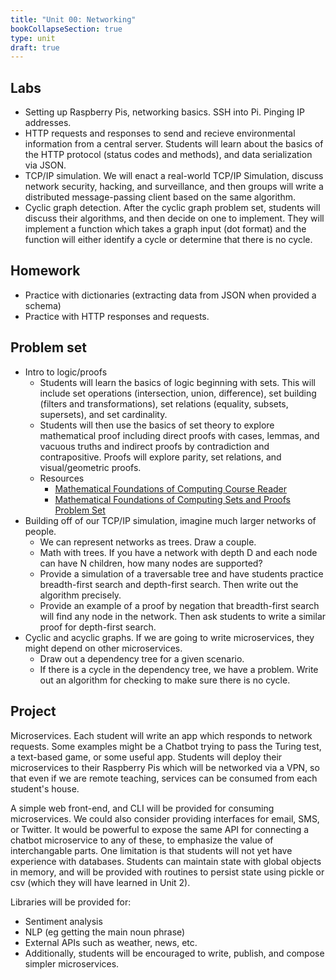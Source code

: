 ```yaml
---
title: "Unit 00: Networking"
bookCollapseSection: true
type: unit
draft: true
---
```


## Labs

- Setting up Raspberry Pis, networking basics. SSH into Pi. Pinging IP addresses.
- HTTP requests and responses to send and recieve environmental information from a
central server. Students will learn about the basics of the HTTP  protocol (status
codes and methods), and data serialization via JSON.
- TCP/IP simulation. We will enact a real-world TCP/IP Simulation, discuss network
security, hacking, and surveillance, and then groups will write a distributed
message-passing client based on the same algorithm.
- Cyclic graph detection. After the cyclic graph problem set, students will
  discuss their algorithms, and then decide on one to implement. They will
  implement a function which takes a graph input (dot format) and the function
  will either identify a cycle or determine that there is no cycle. 

## Homework

- Practice with dictionaries (extracting data from JSON when provided a schema)
- Practice with HTTP responses and requests.

## Problem set

- Intro to logic/proofs
  - Students will learn the basics of logic beginning with sets. This will include
  set operations (intersection, union, difference), set building (filters and 
  transformations), set relations (equality, subsets, supersets), and set cardinality.
  - Students will then use the basics of set theory to explore mathematical proof
  including direct proofs with cases, lemmas, and vacuous truths and indirect proofs
  by contradiction and contrapositive. Proofs will explore parity, set relations, and
  visual/geometric proofs.
  - Resources
    - [Mathematical Foundations of Computing Course Reader](web.stanford.edu/class/cs103/handouts/Mathematical%20Foundations%20of%20Computing.pdf)
    - [Mathematical Foundations of Computing Sets and Proofs Problem Set](http://web.stanford.edu/class/cs103//assnFiles/pset1/Problem%20Set%201.pdf)
- Building off of our TCP/IP simulation, imagine much larger networks of people. 
  - We can represent networks as trees. Draw a couple. 
  - Math with trees. If you have a network with depth D and each node can have N
    children, how many nodes are supported?
  - Provide a simulation of a traversable tree and have students practice 
    breadth-first search and depth-first search. Then write out the algorithm
    precisely. 
  - Provide an example of a proof by negation that breadth-first search will
    find any node in the network. Then ask students to write a similar proof for
    depth-first search. 
- Cyclic and acyclic graphs. If we are going to write microservices, they might
  depend on other microservices. 
  - Draw out a dependency tree for a given scenario. 
  - If there is a cycle in the dependency tree, we have a problem. Write out an
    algorithm for checking to make sure there is no cycle.

## Project

Microservices. Each student will write an app which responds to network requests.
Some examples might be a Chatbot trying to pass the Turing test, a text-based game,
or some useful app. Students will deploy their microservices to their Raspberry Pis
which will be networked via a VPN, so that even if we are remote teaching, services
can be consumed from each student's house.

A simple web front-end, and CLI will be provided for consuming microservices. We could
also consider providing interfaces for email, SMS, or Twitter. It would be powerful to
expose the same API for connecting a chatbot microservice to any of these, to emphasize
the value of interchangable parts. One limitation is that students will not yet have
experience with databases. Students can maintain state with global objects in memory, and
will be provided with routines to persist state using pickle or csv (which they will have learned in Unit 2).

Libraries will be provided for:
- Sentiment analysis
- NLP (eg getting the main noun phrase)
- External APIs such as weather, news, etc.
- Additionally, students will be encouraged to write, publish, and compose simpler microservices.  

